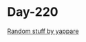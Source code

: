 # Day-220

[Random stuff by yappare](https://blog.yappare.com/2013/04/how-i-rewarded-with-usdk-just-with.html)
